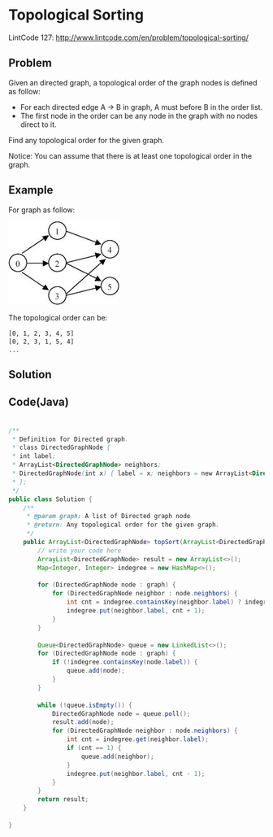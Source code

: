 Topological Sorting
===================

LintCode 127: http://www.lintcode.com/en/problem/topological-sorting/

Problem
-------

Given an directed graph, a topological order of the graph nodes is defined as follow:

- For each directed edge A -> B in graph, A must before B in the order list.
- The first node in the order can be any node in the graph with no nodes direct to it.

Find any topological order for the given graph.

Notice: You can assume that there is at least one topological order in the graph.

Example
-------

For graph as follow:

![](/images/topological-sorting.jpeg)

The topological order can be:

```
[0, 1, 2, 3, 4, 5]
[0, 2, 3, 1, 5, 4]
...
```

Solution
--------


Code(Java)
----------

```java

/**
 * Definition for Directed graph.
 * class DirectedGraphNode {
 * int label;
 * ArrayList<DirectedGraphNode> neighbors;
 * DirectedGraphNode(int x) { label = x; neighbors = new ArrayList<DirectedGraphNode>(); }
 * };
 */
public class Solution {
    /**
     * @param graph: A list of Directed graph node
     * @return: Any topological order for the given graph.
     */
    public ArrayList<DirectedGraphNode> topSort(ArrayList<DirectedGraphNode> graph) {
        // write your code here
        ArrayList<DirectedGraphNode> result = new ArrayList<>();
        Map<Integer, Integer> indegree = new HashMap<>();

        for (DirectedGraphNode node : graph) {
            for (DirectedGraphNode neighbor : node.neighbors) {
                int cnt = indegree.containsKey(neighbor.label) ? indegree.get(neighbor.label) : 0;
                indegree.put(neighbor.label, cnt + 1);
            }
        }

        Queue<DirectedGraphNode> queue = new LinkedList<>();
        for (DirectedGraphNode node : graph) {
            if (!indegree.containsKey(node.label)) {
                queue.add(node);
            }
        }

        while (!queue.isEmpty()) {
            DirectedGraphNode node = queue.poll();
            result.add(node);
            for (DirectedGraphNode neighbor : node.neighbors) {
                int cnt = indegree.get(neighbor.label);
                if (cnt == 1) {
                    queue.add(neighbor);
                }
                indegree.put(neighbor.label, cnt - 1);
            }
        }
        return result;
    }

}

```